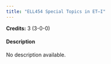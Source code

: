 ```yaml
---
title: "ELL454 Special Topics in ET–I"
---
```

**Credits:** 3 (3-0-0)

#### Description
No description available.
